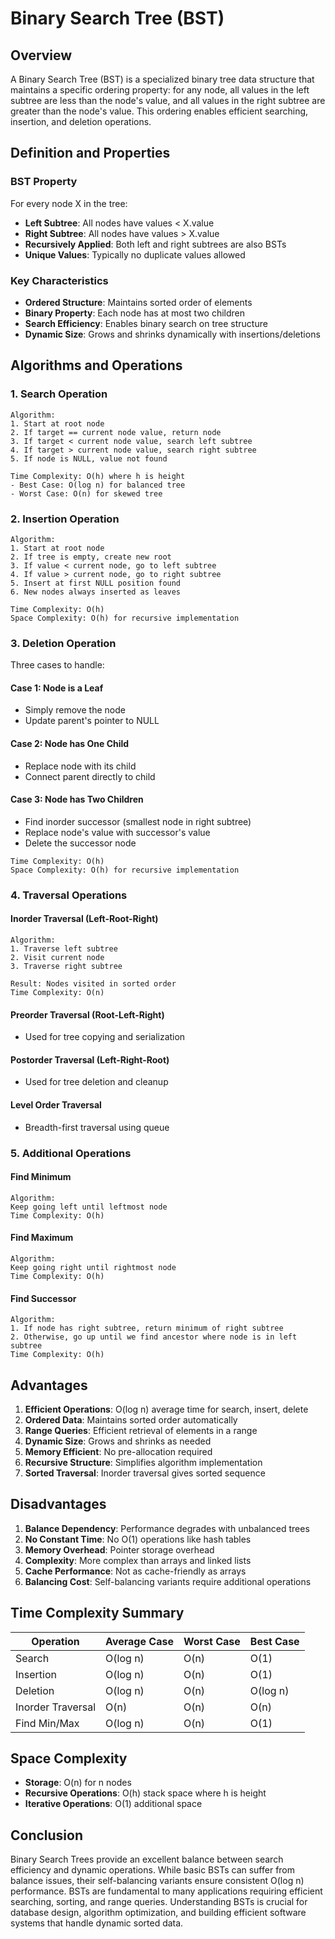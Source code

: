 # Binary Search Tree (BST)

## Overview

A Binary Search Tree (BST) is a specialized binary tree data structure that maintains a specific ordering property: for any node, all values in the left subtree are less than the node's value, and all values in the right subtree are greater than the node's value. This ordering enables efficient searching, insertion, and deletion operations.

## Definition and Properties

### BST Property
For every node X in the tree:
- **Left Subtree**: All nodes have values < X.value
- **Right Subtree**: All nodes have values > X.value
- **Recursively Applied**: Both left and right subtrees are also BSTs
- **Unique Values**: Typically no duplicate values allowed

### Key Characteristics
- **Ordered Structure**: Maintains sorted order of elements
- **Binary Property**: Each node has at most two children
- **Search Efficiency**: Enables binary search on tree structure
- **Dynamic Size**: Grows and shrinks dynamically with insertions/deletions

## Algorithms and Operations

### 1. Search Operation
```
Algorithm:
1. Start at root node
2. If target == current node value, return node
3. If target < current node value, search left subtree
4. If target > current node value, search right subtree
5. If node is NULL, value not found

Time Complexity: O(h) where h is height
- Best Case: O(log n) for balanced tree
- Worst Case: O(n) for skewed tree
```

### 2. Insertion Operation
```
Algorithm:
1. Start at root node
2. If tree is empty, create new root
3. If value < current node, go to left subtree
4. If value > current node, go to right subtree
5. Insert at first NULL position found
6. New nodes always inserted as leaves

Time Complexity: O(h)
Space Complexity: O(h) for recursive implementation
```

### 3. Deletion Operation
Three cases to handle:

#### Case 1: Node is a Leaf
- Simply remove the node
- Update parent's pointer to NULL

#### Case 2: Node has One Child
- Replace node with its child
- Connect parent directly to child

#### Case 3: Node has Two Children
- Find inorder successor (smallest node in right subtree)
- Replace node's value with successor's value
- Delete the successor node

```
Time Complexity: O(h)
Space Complexity: O(h) for recursive implementation
```

### 4. Traversal Operations

#### Inorder Traversal (Left-Root-Right)
```
Algorithm:
1. Traverse left subtree
2. Visit current node
3. Traverse right subtree

Result: Nodes visited in sorted order
Time Complexity: O(n)
```

#### Preorder Traversal (Root-Left-Right)
- Used for tree copying and serialization

#### Postorder Traversal (Left-Right-Root)
- Used for tree deletion and cleanup

#### Level Order Traversal
- Breadth-first traversal using queue

### 5. Additional Operations

#### Find Minimum
```
Algorithm:
Keep going left until leftmost node
Time Complexity: O(h)
```

#### Find Maximum
```
Algorithm:
Keep going right until rightmost node
Time Complexity: O(h)
```

#### Find Successor
```
Algorithm:
1. If node has right subtree, return minimum of right subtree
2. Otherwise, go up until we find ancestor where node is in left subtree
Time Complexity: O(h)
```

## Advantages

1. **Efficient Operations**: O(log n) average time for search, insert, delete
2. **Ordered Data**: Maintains sorted order automatically
3. **Range Queries**: Efficient retrieval of elements in a range
4. **Dynamic Size**: Grows and shrinks as needed
5. **Memory Efficient**: No pre-allocation required
6. **Recursive Structure**: Simplifies algorithm implementation
7. **Sorted Traversal**: Inorder traversal gives sorted sequence

## Disadvantages

1. **Balance Dependency**: Performance degrades with unbalanced trees
2. **No Constant Time**: No O(1) operations like hash tables
3. **Memory Overhead**: Pointer storage overhead
4. **Complexity**: More complex than arrays and linked lists
5. **Cache Performance**: Not as cache-friendly as arrays
6. **Balancing Cost**: Self-balancing variants require additional operations

## Time Complexity Summary

| Operation | Average Case | Worst Case | Best Case |
|-----------|--------------|------------|-----------|
| Search | O(log n) | O(n) | O(1) |
| Insertion | O(log n) | O(n) | O(1) |
| Deletion | O(log n) | O(n) | O(log n) |
| Inorder Traversal | O(n) | O(n) | O(n) |
| Find Min/Max | O(log n) | O(n) | O(1) |

## Space Complexity
- **Storage**: O(n) for n nodes
- **Recursive Operations**: O(h) stack space where h is height
- **Iterative Operations**: O(1) additional space


## Conclusion

Binary Search Trees provide an excellent balance between search efficiency and dynamic operations. While basic BSTs can suffer from balance issues, their self-balancing variants ensure consistent O(log n) performance. BSTs are fundamental to many applications requiring efficient searching, sorting, and range queries. Understanding BSTs is crucial for database design, algorithm optimization, and building efficient software systems that handle dynamic sorted data.